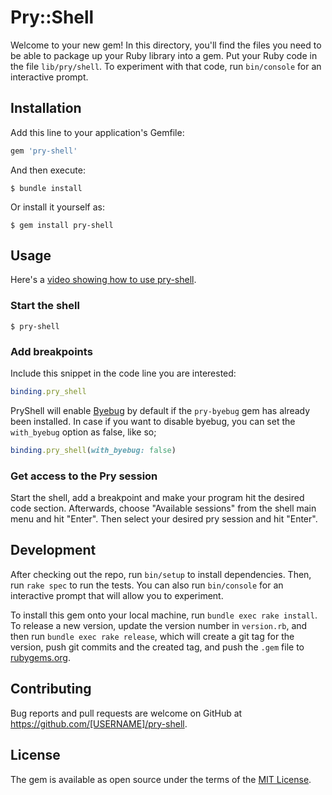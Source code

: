 # Pry::Shell

Welcome to your new gem! In this directory, you'll find the files you need to be able to package up your Ruby library into a gem. Put your Ruby code in the file `lib/pry/shell`. To experiment with that code, run `bin/console` for an interactive prompt.

## Installation

Add this line to your application's Gemfile:

```ruby
gem 'pry-shell'
```

And then execute:

    $ bundle install

Or install it yourself as:

    $ gem install pry-shell

## Usage

Here's a [video showing how to use pry-shell](https://www.youtube.com/watch?v=Lzs_PL_BySo).

### Start the shell

    $ pry-shell

### Add breakpoints

Include this snippet in the code line you are interested:

```ruby
binding.pry_shell
```

PryShell will enable [Byebug](https://github.com/deivid-rodriguez/byebug) by default if the `pry-byebug` gem has already been installed. In case if you want to disable byebug, you can set the `with_byebug` option as false, like so;

```ruby
binding.pry_shell(with_byebug: false)
```

### Get access to the Pry session

Start the shell, add a breakpoint and make your program hit the desired code section. Afterwards, choose "Available sessions" from the shell main menu and hit "Enter". Then select your desired pry session and hit "Enter".

## Development

After checking out the repo, run `bin/setup` to install dependencies. Then, run `rake spec` to run the tests. You can also run `bin/console` for an interactive prompt that will allow you to experiment.

To install this gem onto your local machine, run `bundle exec rake install`. To release a new version, update the version number in `version.rb`, and then run `bundle exec rake release`, which will create a git tag for the version, push git commits and the created tag, and push the `.gem` file to [rubygems.org](https://rubygems.org).

## Contributing

Bug reports and pull requests are welcome on GitHub at https://github.com/[USERNAME]/pry-shell.

## License

The gem is available as open source under the terms of the [MIT License](https://opensource.org/licenses/MIT).
